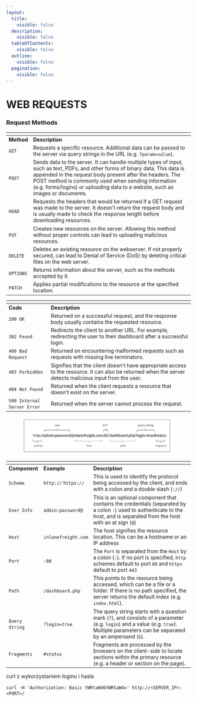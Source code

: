 ```yaml
---
layout:
  title:
    visible: false
  description:
    visible: false
  tableOfContents:
    visible: false
  outline:
    visible: false
  pagination:
    visible: false
---
```


# WEB REQUESTS

### Request Methods

<table data-header-hidden data-full-width="true"><thead><tr><th></th><th></th></tr></thead><tbody><tr><td><strong>Method</strong></td><td><strong>Description</strong></td></tr><tr><td><code>GET</code></td><td>Requests a specific resource. Additional data can be passed to the server via query strings in the URL (e.g. <code>?param=value</code>).</td></tr><tr><td><code>POST</code></td><td>Sends data to the server. It can handle multiple types of input, such as text, PDFs, and other forms of binary data. This data is appended in the request body present after the headers. The POST method is commonly used when sending information (e.g. forms/logins) or uploading data to a website, such as images or documents.</td></tr><tr><td><code>HEAD</code></td><td>Requests the headers that would be returned if a GET request was made to the server. It doesn't return the request body and is usually made to check the response length before downloading resources.</td></tr><tr><td><code>PUT</code></td><td>Creates new resources on the server. Allowing this method without proper controls can lead to uploading malicious resources.</td></tr><tr><td><code>DELETE</code></td><td>Deletes an existing resource on the webserver. If not properly secured, can lead to Denial of Service (DoS) by deleting critical files on the web server.</td></tr><tr><td><code>OPTIONS</code></td><td>Returns information about the server, such as the methods accepted by it.</td></tr><tr><td><code>PATCH</code></td><td>Applies partial modifications to the resource at the specified location.</td></tr></tbody></table>

<table data-header-hidden data-full-width="true"><thead><tr><th></th><th></th></tr></thead><tbody><tr><td><strong>Code</strong></td><td><strong>Description</strong></td></tr><tr><td><code>200 OK</code></td><td>Returned on a successful request, and the response body usually contains the requested resource.</td></tr><tr><td><code>302 Found</code></td><td>Redirects the client to another URL. For example, redirecting the user to their dashboard after a successful login.</td></tr><tr><td><code>400 Bad Request</code></td><td>Returned on encountering malformed requests such as requests with missing line terminators.</td></tr><tr><td><code>403 Forbidden</code></td><td>Signifies that the client doesn't have appropriate access to the resource. It can also be returned when the server detects malicious input from the user.</td></tr><tr><td><code>404 Not Found</code></td><td>Returned when the client requests a resource that doesn't exist on the server.</td></tr><tr><td><code>500 Internal Server Error</code></td><td>Returned when the server cannot process the request.</td></tr></tbody></table>

<div data-full-width="true">

<figure><img src=".gitbook/assets/image (2).png" alt=""><figcaption></figcaption></figure>

</div>

<table data-header-hidden data-full-width="true"><thead><tr><th></th><th></th><th></th></tr></thead><tbody><tr><td><strong>Component</strong></td><td><strong>Example</strong></td><td><strong>Description</strong></td></tr><tr><td><code>Scheme</code></td><td><code>http://</code> <code>https://</code></td><td>This is used to identify the protocol being accessed by the client, and ends with a colon and a double slash (<code>://</code>)</td></tr><tr><td><code>User Info</code></td><td><code>admin:password@</code></td><td>This is an optional component that contains the credentials (separated by a colon <code>:</code>) used to authenticate to the host, and is separated from the host with an at sign (<code>@</code>)</td></tr><tr><td><code>Host</code></td><td><code>inlanefreight.com</code></td><td>The host signifies the resource location. This can be a hostname or an IP address</td></tr><tr><td><code>Port</code></td><td><code>:80</code></td><td>The <code>Port</code> is separated from the <code>Host</code> by a colon (<code>:</code>). If no port is specified, <code>http</code> schemes default to port <code>80</code> and <code>https</code> default to port <code>443</code></td></tr><tr><td><code>Path</code></td><td><code>/dashboard.php</code></td><td>This points to the resource being accessed, which can be a file or a folder. If there is no path specified, the server returns the default index (e.g. <code>index.html</code>).</td></tr><tr><td><code>Query String</code></td><td><code>?login=true</code></td><td>The query string starts with a question mark (<code>?</code>), and consists of a parameter (e.g. <code>login</code>) and a value (e.g. <code>true</code>). Multiple parameters can be separated by an ampersand (<code>&#x26;</code>).</td></tr><tr><td><code>Fragments</code></td><td><code>#status</code></td><td>Fragments are processed by the browsers on the client-side to locate sections within the primary resource (e.g. a header or section on the page).</td></tr></tbody></table>

curl z wykorzystaniem loginu i hasla

```
curl -H 'Authorization: Basic YWRtaW46YWRtaW4=' http://<SERVER_IP>:<PORT>/
```
